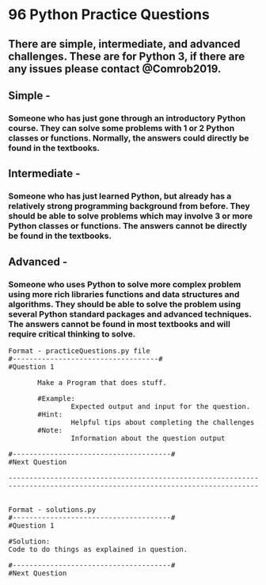 # 96 Python Practice Questions
## There are simple, intermediate, and advanced challenges. These are for Python 3, if there are any issues please contact @Comrob2019.

## Simple -
### Someone who has just gone through an introductory Python course. They can solve some problems with 1 or 2 Python classes or functions. Normally, the answers could directly be found in the textbooks.
         
## Intermediate - 
### Someone who has just learned Python, but already has a relatively strong programming background from before. They should be able to solve problems which may involve 3 or more Python classes or functions. The answers cannot be directly be found in the textbooks.
               
## Advanced - 
### Someone who uses Python to solve more complex problem using more rich libraries functions and data structures and algorithms. They should be able to solve the problem using several Python standard packages and advanced techniques. The answers cannot be found in most  textbooks and will require critical thinking to solve.
<pre>
Format - practiceQuestions.py file
#-----------------------------------#
#Question 1
        
       Make a Program that does stuff.
                    
       #Example:
               Expected output and input for the question.
       #Hint:
               Helpful tips about completing the challenges
       #Note:
               Information about the question output
               
#--------------------------------------#
#Next Question

--------------------------------------------------------------
--------------------------------------------------------------


Format - solutions.py
#--------------------------------------#
#Question 1
 
#Solution:
Code to do things as explained in question. 

#--------------------------------------#
#Next Question

</pre>

